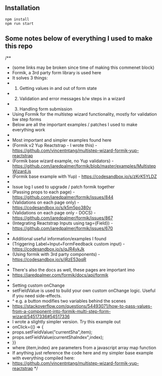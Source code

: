 ## Installation

```
npm install
npm run start
```

## Some notes below of everything I used to make this repo

/**
 * (some links may be broken since time of making this commenet block)
 * Formik, a 3rd party form library is used here
 * It solves 3 things:
 *   1. Getting values in and out of form state
 *   2. Validation and error messages b/w steps in a wizard
 *   3. Handling form submission
 * Using Formik for the multistep wizard functionality, mostly for validation bw step forms
 * Below are all the important examples / patches I used to make everything work
 * 
 * Most important and simpler examples found here
 * (Formik v2 Yup Reactstrap - I wrote this) - https://github.com/vincentntang/multistep-wizard-formik-yup-reactstrap
 * (Formik base wizard example, no Yup validators) - https://github.com/jaredpalmer/formik/blob/master/examples/MultistepWizard.js
 * (Formik base example with Yup) - https://codesandbox.io/s/zKrK5YLDZ
 * 
 * Issue log I used to upgrade / patch formik together
 * (Passing props to each page) - https://github.com/jaredpalmer/formik/issues/844
 * (Validations on each page only) - https://codesandbox.io/s/k5m5po380v
 * (Validations on each page only - DOCS) - https://github.com/jaredpalmer/formik/issues/867 
 * (Integrating Reactstrap Inputs using tag={Field}) - https://github.com/jaredpalmer/formik/issues/670
 * 
 * Additional useful information/examples I found
 * (Triggering Label+Input+FormFeedback custom input) - https://codesandbox.io/s/qJR4ykJk
 * (Using formik with 3rd party components) -https://codesandbox.io/s/jRzE53pqR
 * 
 * There's also the docs as well, these pages are important imo
 * https://jaredpalmer.com/formik/docs/api/formik
 * 
 * Setting custom onChange 
 * setFieldValue is used to build your own custom onChange logic. Useful if you need side-effects.
 * ^ e.g. a button modifies two variables behind the scenes
 * https://stackoverflow.com/questions/54493071/how-to-pass-values-from-a-component-into-formik-multi-step-form-wizard/54517336#54517336
 * I wrote a slightly simpler version. Try this example out
 * onClick={() => {
 *   props.setFieldValue("currentSha",item);
 *   props.setFieldValue(currentShaIndex",index);
 * }}
 * where (item,index) are parameters from a javascript array map function
 * If anything just reference the code here and my simpler base example with everything compiled here:
 * https://github.com/vincentntang/multistep-wizard-formik-yup-reactstrap
 */
